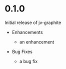 # 0.1.0

Initial release of jv-graphite

* Enhancements
  * an enhancement

* Bug Fixes
  * a bug fix
